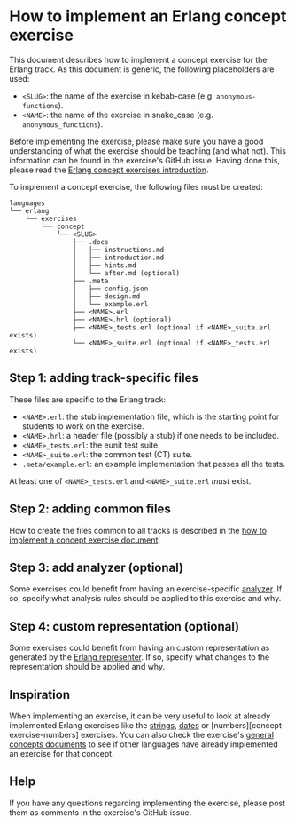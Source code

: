 # How to implement an Erlang concept exercise

This document describes how to implement a concept exercise for the Erlang track. As this document is generic, the following placeholders are used:

- `<SLUG>`: the name of the exercise in kebab-case (e.g. `anonymous-functions`).
- `<NAME>`: the name of the exercise in snake_case (e.g. `anonymous_functions`).

Before implementing the exercise, please make sure you have a good understanding of what the exercise should be teaching (and what not). This information can be found in the exercise's GitHub issue. Having done this, please read the [Erlang concept exercises introduction][concept-exercises].

To implement a concept exercise, the following files must be created:

```
languages
└── erlang
    └── exercises
        └── concept
            └── <SLUG>
                ├── .docs
                │   ├── instructions.md
                │   ├── introduction.md
                │   ├── hints.md
                │   └── after.md (optional)
                ├── .meta
                │   ├── config.json
                │   ├── design.md
                │   └── example.erl
                ├── <NAME>.erl
                ├── <NAME>.hrl (optional)
                ├── <NAME>_tests.erl (optional if <NAME>_suite.erl exists)
                └── <NAME>_suite.erl (optional if <NAME>_tests.erl exists)
```

## Step 1: adding track-specific files

These files are specific to the Erlang track:

- `<NAME>.erl`: the stub implementation file, which is the starting point for students to work on the exercise.
- `<NAME>.hrl`: a header file (possibly a stub) if one needs to be included.
- `<NAME>_tests.erl`: the eunit test suite.
- `<NAME>_suite.erl`: the common test (CT) suite.
- `.meta/example.erl`: an example implementation that passes all the tests.

At least one of `<NAME>_tests.erl` and `<NAME>_suite.erl` _must_ exist.

## Step 2: adding common files

How to create the files common to all tracks is described in the [how to implement a concept exercise document][how-to-implement-a-concept-exercise].

## Step 3: add analyzer (optional)

Some exercises could benefit from having an exercise-specific [analyzer][analyzer]. If so, specify what analysis rules should be applied to this exercise and why.

## Step 4: custom representation (optional)

Some exercises could benefit from having an custom representation as generated by the [Erlang representer][representer]. If so, specify what changes to the representation should be applied and why.

## Inspiration

When implementing an exercise, it can be very useful to look at already implemented Erlang exercises like the [strings][concept-exercise-strings], [dates][concept-exercise-dates] or [numbers][concept-exercise-numbers] exercises. You can also check the exercise's [general concepts documents][reference] to see if other languages have already implemented an exercise for that concept.

## Help

If you have any questions regarding implementing the exercise, please post them as comments in the exercise's GitHub issue.

[analyzer]: https://github.com/exercism/erlang-analyzer
[representer]: https://github.com/exercism/erlang-representer
[concept-exercises]: ../exercises/concept/README.md
[how-to-implement-a-concept-exercise]: ../../../docs/maintainers/generic-how-to-implement-a-concept-exercise.md
[concept-exercise-strings]: ../exercises/concept/strings
[concept-exercise-dates]: ../exercises/concept/dates
[concept-exercise-numbers-floating-point]: ../exercises/concept/numbers
[reference]: ../../../reference
